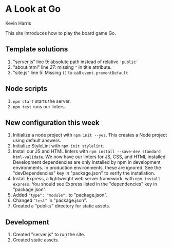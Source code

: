 # A Look at Go
Kevin Harris

This site introduces how to play the board game Go.

## Template solutions
1. "server.js" line 9: absolute path instead of relative `'public'`
2. "about.html" line 27: missing `"` in title attribute.
3. "site.js" line 5: Missing `()` to call `event.preventDefault`

## Node scripts
1. `npm start` starts the server.
2. `npm test` runs our linters.

## New configuration this week
1. Initialize a node project with `npm init --yes`. This creates
  a Node project using default answers.
2. Initialize StyleLint with `npm init stylelint`.
3. Install our JS and HTML linters with `npm install
  --save-dev standard html-validate`. We now have our linters 
  for JS, CSS, and HTML installed. Development dependencies
  are only installed by npm in development environments.
  In production environments, these are ignored.
  See the "devDependencies" key in "package.json" to verify
  the installation.
4. Install Express, a lightweight web server framework, with
  `npm install express`. You should see Express listed in
  the "dependencies" key in "package.json".
5. Added `"type": "module",` to "package.json".
6. Changed `"test"` in "package.json".  
7. Created a "public/" directory for static assets.

## Development
1. Created "server.js" to run the site.
2. Created static assets.

